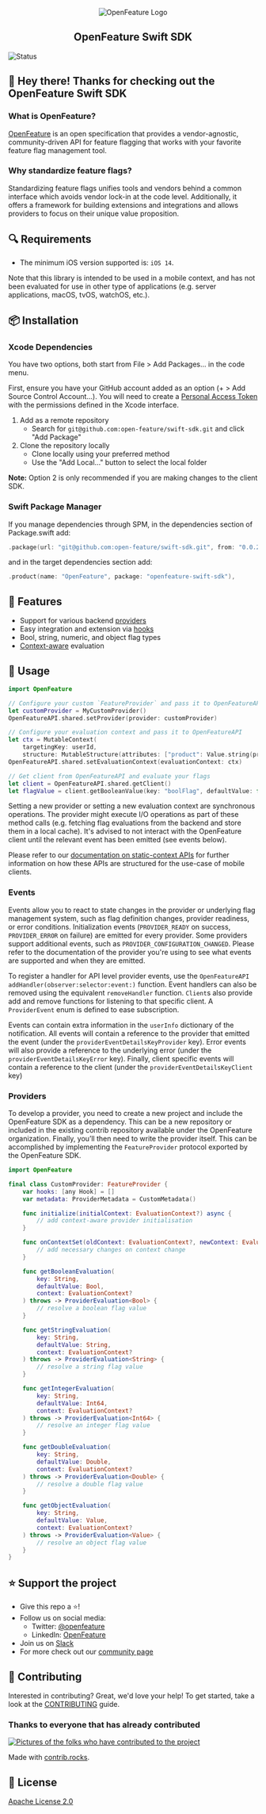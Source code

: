 <!-- markdownlint-disable MD033 -->
<p align="center">
  <picture>
    <source media="(prefers-color-scheme: dark)" srcset="https://raw.githubusercontent.com/open-feature/community/0e23508c163a6a1ac8c0ced3e4bd78faafe627c7/assets/logo/horizontal/white/openfeature-horizontal-white.svg">
    <source media="(prefers-color-scheme: light)" srcset="https://raw.githubusercontent.com/open-feature/community/0e23508c163a6a1ac8c0ced3e4bd78faafe627c7/assets/logo/horizontal/black/openfeature-horizontal-black.svg">
    <img align="center" alt="OpenFeature Logo">
  </picture>
</p>

<h2 align="center">OpenFeature Swift SDK</h2>

![Status](https://img.shields.io/badge/lifecycle-alpha-a0c3d2.svg)

## 👋 Hey there! Thanks for checking out the OpenFeature Swift SDK

### What is OpenFeature?

[OpenFeature][openfeature-website] is an open specification that provides a vendor-agnostic, community-driven API for feature flagging that works with your favorite feature flag management tool.

### Why standardize feature flags?

Standardizing feature flags unifies tools and vendors behind a common interface which avoids vendor lock-in at the code level. Additionally, it offers a framework for building extensions and integrations and allows providers to focus on their unique value proposition.

## 🔍 Requirements

- The minimum iOS version supported is: `iOS 14`.

Note that this library is intended to be used in a mobile context, and has not been evaluated for use in other type of applications (e.g. server applications, macOS, tvOS, watchOS, etc.).

## 📦 Installation

### Xcode Dependencies

You have two options, both start from File > Add Packages... in the code menu.

First, ensure you have your GitHub account added as an option (+ > Add Source Control Account...). You will need to create a [Personal Access Token](https://github.com/settings/tokens) with the permissions defined in the Xcode interface.

1. Add as a remote repository
    * Search for `git@github.com:open-feature/swift-sdk.git` and click "Add Package"
2. Clone the repository locally
    * Clone locally using your preferred method
    * Use the "Add Local..." button to select the local folder

**Note:** Option 2 is only recommended if you are making changes to the client SDK.

### Swift Package Manager

If you manage dependencies through SPM, in the dependencies section of Package.swift add:

<!---x-release-please-start-version-->
```swift
.package(url: "git@github.com:open-feature/swift-sdk.git", from: "0.0.2")
```
<!---x-release-please-end-->

and in the target dependencies section add:
```swift
.product(name: "OpenFeature", package: "openfeature-swift-sdk"),
```

## 🌟 Features

- Support for various backend [providers](https://openfeature.dev/docs/reference/concepts/provider)
- Easy integration and extension via [hooks](https://openfeature.dev/docs/reference/concepts/hooks)
- Bool, string, numeric, and object flag types
- [Context-aware](https://openfeature.dev/docs/reference/concepts/evaluation-context) evaluation

## 🚀 Usage

```swift
import OpenFeature

// Configure your custom `FeatureProvider` and pass it to OpenFeatureAPI
let customProvider = MyCustomProvider()
OpenFeatureAPI.shared.setProvider(provider: customProvider)

// Configure your evaluation context and pass it to OpenFeatureAPI
let ctx = MutableContext(
    targetingKey: userId,
    structure: MutableStructure(attributes: ["product": Value.string(productId)]))
OpenFeatureAPI.shared.setEvaluationContext(evaluationContext: ctx)

// Get client from OpenFeatureAPI and evaluate your flags
let client = OpenFeatureAPI.shared.getClient()
let flagValue = client.getBooleanValue(key: "boolFlag", defaultValue: false)
```

Setting a new provider or setting a new evaluation context are synchronous operations. The provider might execute I/O operations as part of these method calls (e.g. fetching flag evaluations from the backend and store them in a local cache). It's advised to not interact with the OpenFeature client until the relevant event has been emitted (see events below).

Please refer to our [documentation on static-context APIs](https://github.com/open-feature/spec/pull/171) for further information on how these APIs are structured for the use-case of mobile clients.

### Events

Events allow you to react to state changes in the provider or underlying flag management system, such as flag definition changes, provider readiness, or error conditions.
Initialization events (`PROVIDER_READY` on success, `PROVIDER_ERROR` on failure) are emitted for every provider.
Some providers support additional events, such as `PROVIDER_CONFIGURATION_CHANGED`.
Please refer to the documentation of the provider you're using to see what events are supported and when they are emitted.

To register a handler for API level provider events, use the `OpenFeatureAPI` `addHandler(observer:selector:event:)` function. Event handlers can also be removed using the equivalent `removeHandler` function. `Client`s also provide add and remove functions for listening to that specific client. A `ProviderEvent` enum is defined to ease subscription.

Events can contain extra information in the `userInfo` dictionary of the notification. All events will contain a reference to the provider that emitted the event (under the `providerEventDetailsKeyProvider` key). Error events will also provide a reference to the underlying error (under the `providerEventDetailsKeyError` key). Finally, client specific events will contain a reference to the client (under the `providerEventDetailsKeyClient` key)

### Providers

To develop a provider, you need to create a new project and include the OpenFeature SDK as a dependency. This can be a new repository or included in the existing contrib repository available under the OpenFeature organization. Finally, you’ll then need to write the provider itself. This can be accomplished by implementing the `FeatureProvider` protocol exported by the OpenFeature SDK.

```swift
import OpenFeature

final class CustomProvider: FeatureProvider {
    var hooks: [any Hook] = []
    var metadata: ProviderMetadata = CustomMetadata()

    func initialize(initialContext: EvaluationContext?) async {
        // add context-aware provider initialisation
    }

    func onContextSet(oldContext: EvaluationContext?, newContext: EvaluationContext) async {
        // add necessary changes on context change
    }

    func getBooleanEvaluation(
        key: String,
        defaultValue: Bool,
        context: EvaluationContext?
    ) throws -> ProviderEvaluation<Bool> {
        // resolve a boolean flag value
    }

    func getStringEvaluation(
        key: String,
        defaultValue: String,
        context: EvaluationContext?
    ) throws -> ProviderEvaluation<String> {
        // resolve a string flag value
    }

    func getIntegerEvaluation(
        key: String,
        defaultValue: Int64,
        context: EvaluationContext?
    ) throws -> ProviderEvaluation<Int64> {
        // resolve an integer flag value
    }

    func getDoubleEvaluation(
        key: String,
        defaultValue: Double,
        context: EvaluationContext?
    ) throws -> ProviderEvaluation<Double> {
        // resolve a double flag value
    }

    func getObjectEvaluation(
        key: String,
        defaultValue: Value,
        context: EvaluationContext?
    ) throws -> ProviderEvaluation<Value> {
        // resolve an object flag value
    }
}

```

## ⭐️ Support the project

- Give this repo a ⭐️!
- Follow us on social media:
    - Twitter: [@openfeature](https://twitter.com/openfeature)
    - LinkedIn: [OpenFeature](https://www.linkedin.com/company/openfeature/)
- Join us on [Slack](https://cloud-native.slack.com/archives/C0344AANLA1)
- For more check out our [community page](https://openfeature.dev/community/)

## 🤝 Contributing

Interested in contributing? Great, we'd love your help! To get started, take a look at the [CONTRIBUTING](CONTRIBUTING.md) guide.

### Thanks to everyone that has already contributed

<a href="https://github.com/open-feature/swift-sdk/graphs/contributors">
  <img src="https://contrib.rocks/image?repo=open-feature/swift-sdk" alt="Pictures of the folks who have contributed to the project" />
</a>

Made with [contrib.rocks](https://contrib.rocks).

## 📜 License

[Apache License 2.0](LICENSE)

[openfeature-website]: https://openfeature.dev
